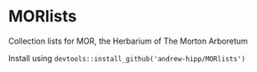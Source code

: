 # MORlists
Collection lists for MOR, the Herbarium of The Morton Arboretum

Install using `devtools::install_github('andrew-hipp/MORlists')`
